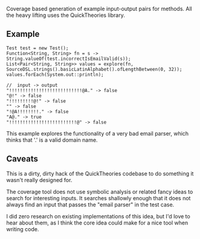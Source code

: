 Coverage based generation of example input-output pairs for methods. All the heavy lifting uses the QuickTheories library.

## Example

    Test test = new Test();
    Function<String, String> fn = s -> String.valueOf(test.incorrectIsEmailValid(s));
    List<Pair<String, String>> values = explore(fn, SourceDSL.strings().basicLatinAlphabet().ofLengthBetween(0, 32));
    values.forEach(System.out::println);

    //  input -> output
    "!!!!!!!!!!!!!!!!!!!!!!!!!!!@A." -> false
    "@!" -> false
    "!!!!!!!!!@!" -> false
    "" -> false
    "!@A!!!!!!!!." -> false
    "A@." -> true
    "!!!!!!!!!!!!!!!!!!!!!!!!!@" -> false

This example explores the functionality of a very bad email parser, which thinks that '.' is a valid domain name.

## Caveats

This is a dirty, dirty hack of the QuickTheories codebase to do something it wasn't really designed for.

The coverage tool does not use symbolic analysis or related fancy ideas to search for interesting inputs.
It searches shallowly enough that it does not always find an input that passes the "email parser" in the test case.

I did zero research on existing implementations of this idea, but I'd love to hear about them, as I think the core idea
could make for a nice tool when writing code.